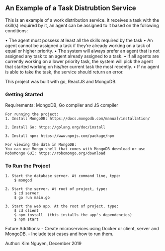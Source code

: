 
## An Example of a Task Distrubtion Service

This is an example of a work distribution service. It receives a task with the skill(s) required by it, an agent can be assigned to it based on the following conditions:

•	The agent must possess at least all the skills required by the task
•	An agent cannot be assigned a task if they’re already working on a task of equal or higher priority.
•	The system will always prefer an agent that is not assigned any task to an agent already assigned to a task.
•	If all agents are currently working on a lower priority task, the system will pick the agent that started working on his/her current task the most recently.
•	If no agent is able to take the task, the service should return an error.

This project was built with go, ReactJS and MongoDB.

### Getting Started

Requirements: MongoDB, Go compiler and JS compiler

    For running the project:
    1. Install MongoDB: https://docs.mongodb.com/manual/installation/

    2. Install Go: https://golang.org/doc/install

    3. Install npm: https://www.npmjs.com/package/npm

    For viewing the data in MongoDB:
    You can use Mongo shell that comes with MongoDB download or use RoboMongo GUI: https://robomongo.org/download


### To Run the Project
    1. Start the database server. At command line, type:
        $ mongod
    
    2. Start the server. At root of project, type:
        $ cd server
        $ go run main.go 
    
    3. Start the web app. At the root of project, type:
        $ cd client
        $ npm install  (this installs the app's dependencies)
        $ npm start

Future Additions:
    - Create microservices using Docker or client, server and MongoDB.
    - Include test cases and how to run them.

Author:
Kim Nguyen, December 2019
